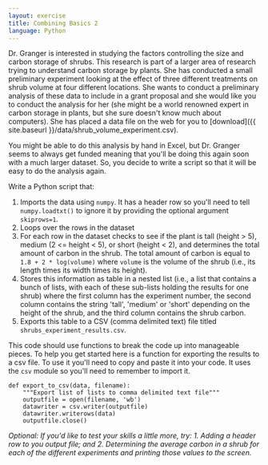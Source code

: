 ```yaml
---
layout: exercise
title: Combining Basics 2
language: Python
---
```


Dr. Granger is interested in studying the factors controlling the size and
carbon storage of shrubs. This research is part of a larger area of research
trying to understand carbon storage by plants. She has conducted a small
preliminary experiment looking at the effect of three different treatments on
shrub volume at four different locations. She wants to conduct a preliminary
analysis of these data to include in a grant proposal and she would like you to
conduct the analysis for her (she might be a world renowned expert in carbon
storage in plants, but she sure doesn't know much about computers). She has
placed a data file on the web for you to
[download]({{ site.baseurl }}/data/shrub_volume_experiment.csv).

You might be able to do this analysis by hand in Excel, but Dr. Granger seems to
always get funded meaning that you'll be doing this again soon with a much
larger dataset. So, you decide to write a script so that it will be easy to do
the analysis again.

Write a Python script that:

1. Imports the data using `numpy`. It has a header row so you'll need to tell
   `numpy.loadtxt()` to ignore it by providing the optional argument
   `skiprows=1`.
2. Loops over the rows in the dataset
3. For each row in the dataset checks to see if the plant is tall (height > 5),
   medium (2 <= height < 5), or short (height < 2), and determines the total
   amount of carbon in the shrub. The total amount of carbon is equal to `1.8 +
   2 * log(volume)` where `volume` is the volume of the shrub (i.e., its length
   times its width times its height).
4. Stores this information as table in a nested list (i.e., a list that contains
   a bunch of lists, with each of these sub-lists holding the results for one
   shrub) where the first column has the experiment number, the second column
   contains the string 'tall', 'medium' or 'short' depending on the height of
   the shrub, and the third column contains the shrub carbon.
5. Exports this table to a CSV (comma delimited text) file titled
   `shrubs_experiment_results.csv`.

This code should use functions to break the code up into manageable pieces. To
help you get started here is a function for exporting the results to a csv
file. To use it you'll need to copy and paste it into your code. It uses the
`csv` module so you'll need to remember to import it.

```
def export_to_csv(data, filename):
    """Export list of lists to comma delimited text file"""
	outputfile = open(filename, 'wb')
	datawriter = csv.writer(outputfile)
	datawriter.writerows(data)
	outputfile.close()
```

*Optional: If you'd like to test your skills a little more, try: 1. Adding a
 header row to you output file; and 2. Determining the average carbon in a shrub
 for each of the different experiments and printing those values to the screen.*
